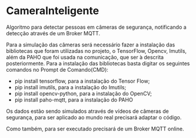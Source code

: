 # CameraInteligente
Algoritmo para detectar pessoas em câmeras de segurança, notificando a detecção através de um Broker MQTT. 

Para a simulação das câmeras será necessário fazer a instalação das bibliotecas que foram utilizadas no projeto, o TensorFlow, Opencv, Imutils, além da PAHO que foi usada na comunicação, que ser ́a descrita posteriormente. Para a instalação das bibliotecas basta digitar os seguintes comandos no Prompt de Comando(CMD):

- pip install tensorflow, para a instalação do Tensor Flow;
- pip install imutils, para a instalação do Imutils;
- pip install opencv-python, para a instalação do OpenCV;
- pip install paho-mqtt, para a instalação do PAHO

Os dados estão sendo simulados através de vídeos de câmeras de segurança, para ser aplicado ao mundo real precisará adaptar o código.

Como também, para ser executado precisará de um Broker MQTT online.
